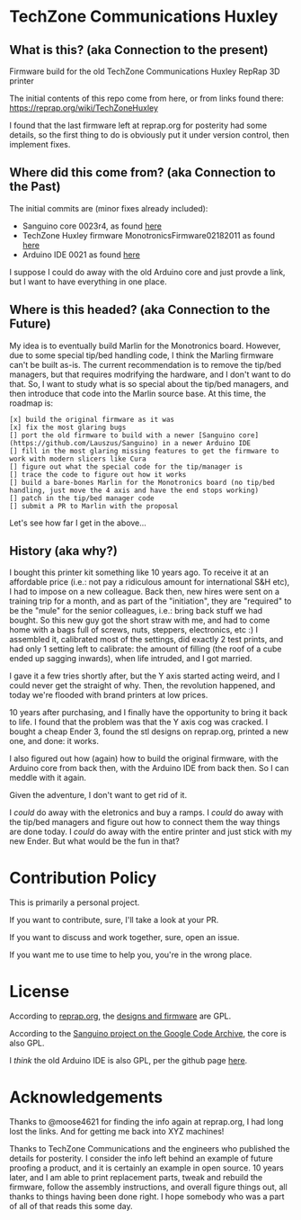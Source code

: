 # TechZone Communications Huxley

## What is this? (aka Connection to the present)
Firmware build for the old TechZone Communications Huxley RepRap 3D printer

The initial contents of this repo come from here, or from links found there:
https://reprap.org/wiki/TechZoneHuxley

I found that the last firmware left at reprap.org for posterity had some details, so the first thing to do is obviously put it under version control, then implement fixes.

## Where did this come from? (aka Connection to the Past)
The initial commits are (minor fixes already included):
- Sanguino core 0023r4, as found [here](https://code.google.com/archive/p/sanguino/downloads)
- TechZone Huxley firmware MonotronicsFirmware02182011 as found [here](https://reprap.org/wiki/Monotronics)
- Arduino IDE 0021 as found [here](https://www.arduino.cc/en/Main/OldSoftwareReleases#previous)

I suppose I could do away with the old Arduino core and just provde a link, but I want to have everything in one place.

## Where is this headed? (aka Connection to the Future)
My idea is to eventually build Marlin for the Monotronics board. However, due to some special tip/bed handling code, I think the Marling firmware can't be built as-is. The current recommendation is to remove the tip/bed managers, but that requires modrifying the hardware, and I don't want to do that.
So, I want to study what is so special about the tip/bed managers, and then introduce that code into the Marlin source base.
At this time, the roadmap is:

    [x] build the original firmware as it was
    [x] fix the most glaring bugs
    [] port the old firmware to build with a newer [Sanguino core](https://github.com/Lauszus/Sanguino) in a newer Arduino IDE
    [] fill in the most glaring missing features to get the firmware to work with modern slicers like Cura
    [] figure out what the special code for the tip/manager is
    [] trace the code to figure out how it works
    [] build a bare-bones Marlin for the Monotronics board (no tip/bed handling, just move the 4 axis and have the end stops working)
    [] patch in the tip/bed manager code
    [] submit a PR to Marlin with the proposal

Let's see how far I get in the above...

## History (aka why?)
I bought this printer kit something like 10 years ago. To receive it at an affordable price (i.e.: not pay a ridiculous amount for international S&H etc), I had to impose on a new colleague. Back then, new hires were sent on a training trip for a month, and as part of the "initiation", they are "required" to be the "mule" for the senior colleagues, i.e.: bring back stuff we had bought. So this new guy got the short straw with me, and had to come home with a bags full of screws, nuts, steppers, electronics, etc :)
I assembled it, calibrated most of the settings, did exactly 2 test prints, and had only 1 setting left to calibrate: the amount of filling (the roof of a cube ended up sagging inwards), when life intruded, and I got married. 

I gave it a few tries shortly after, but the Y axis started acting weird, and I could never get the straight of why. Then, the revolution happened, and today we're flooded with brand printers at low prices.

10 years after purchasing, and I finally have the opportunity to bring it back to life. I found that the problem was that the Y axis cog was cracked. I bought a cheap Ender 3, found the stl designs on reprap.org, printed a new one, and done: it works.

I also figured out how (again) how to build the original firmware, with the Arduino core from back then, with the Arduino IDE from back then. So I can meddle with it again.

Given the adventure, I don't want to get rid of it.

I _could_ do away with the eletronics and buy a ramps. I _could_ do away with the tip/bed managers and figure out how to connect them the way things are done today. I _could_ do away with the entire printer and just stick with my new Ender. But what would be the fun in that?

# Contribution Policy
This is primarily a personal project. 

If you want to contribute, sure, I'll take a look at your PR. 

If you want to discuss and work together, sure, open an issue. 

If you want me to use time to help you, you're in the wrong place.

# License
According to [reprap.org](reprap.org), the [designs and firmware](https://reprap.org/wiki/TechZoneHuxley) are GPL.

According to the [Sanguino project on the Google Code Archive](https://code.google.com/archive/p/sanguino/downloads), the core is also GPL.

I _think_ the old Arduino IDE is also GPL, per the github page [here](https://github.com/arduino/Arduino/blob/0021/license.txt).

# Acknowledgements
Thanks to @moose4621 for finding the info again at reprap.org, I had long lost the links. And for getting me back into XYZ machines!

Thanks to TechZone Communications and the engineers who published the details for posterity. I consider the info left behind an example of future proofing a product, and it is certainly an example in open source. 10 years later, and I am able to print replacement parts, tweak and rebuild the firmware, follow the assembly instructions, and overall figure things out, all thanks to things having been done right. I hope somebody who was a part of all of that reads this some day.
